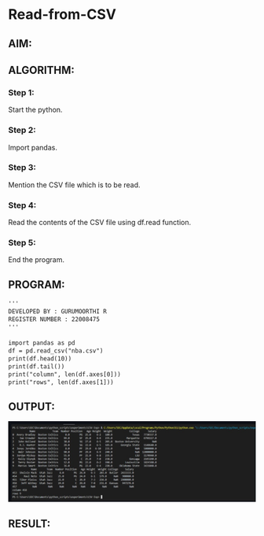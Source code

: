 # Read-from-CSV

## AIM:

## ALGORITHM:
### Step 1:
Start the python.
### Step 2:
Import pandas.
### Step 3:
Mention the CSV file which is to be read.
### Step 4:
Read the contents of the CSV file using df.read function.
### Step 5:
End the program.

## PROGRAM:
```
'''
DEVELOPED BY : GURUMOORTHI R
REGISTER NUMBER : 22008475
'''

import pandas as pd
df = pd.read_csv("nba.csv")
print(df.head(10))
print(df.tail())
print("column", len(df.axes[0]))
print("rows", len(df.axes[1]))
```

## OUTPUT:
![output](/Screenshot%202023-01-24%20105630.jpg)

## RESULT:
